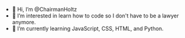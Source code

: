 - 👋 Hi, I’m @ChairmanHoltz
- 👀 I’m interested in learn how to code so I don't have to be a lawyer anymore.
- 🌱 I’m currently learning JavaScript, CSS, HTML, and Python.

<!---
ChairmanHoltz/ChairmanHoltz is a ✨ special ✨ repository because its `README.md` (this file) appears on your GitHub profile.
You can click the Preview link to take a look at your changes.
--->
